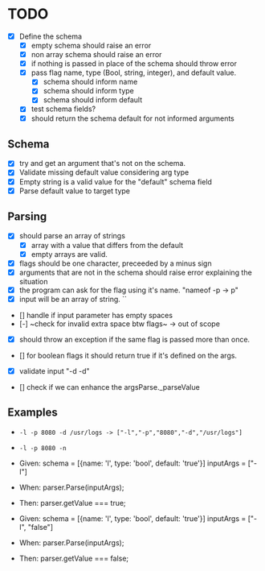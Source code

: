 # TODO

- [X] Define the schema
    + [X] empty schema should raise an error
    + [X] non array schema should raise an error
    + [X] if nothing is passed in place of the schema should throw error
    + [X] pass flag name, type (Bool, string, integer), and default value.
        * [X] schema should inform name
        * [X] schema should inform type
        * [X] schema should inform default
    + [X] test schema fields?
    + [X] should return the schema default for not informed arguments

## Schema
- [X] try and get an argument that's not on the schema.
- [X] Validate missing default value considering arg type
- [X] Empty string is a valid value for the "default" schema field
- [X] Parse default value to target type

## Parsing
- [X] should parse an array of strings
    + [X] array with a value that differs from the default
    + [X] empty arrays are valid.
- [X] flags should be one character, preceeded by a minus sign
- [X] arguments that are not in the schema should raise error explaining the situation
- [X] the program can ask for the flag using it's name. "nameof -p -> p"
- [X] input will be an array of string. ``
- [] handle if input parameter has empty spaces
- [-] ~check for invalid extra space btw flags~ -> out of scope

- [X] should throw an exception if the same flag is passed more than once.

- [] for boolean flags it should return true if it's defined on the args.
- [X] validate input "-d -d"

- [] check if we can enhance the argsParse._parseValue 

## Examples
- `-l -p 8080 -d /usr/logs -> ["-l","-p","8080","-d","/usr/logs"]`
- `-l -p 8080 -n `

- Given: schema = [{name: 'l', type: 'bool', default: 'true'}]
         inputArgs = ["-l"]
- When: parser.Parse(inputArgs);
- Then: parser.getValue === true;

- Given: schema = [{name: 'l', type: 'bool', default: 'true'}]
         inputArgs = ["-l", "false"]
- When: parser.Parse(inputArgs);
- Then: parser.getValue === false;